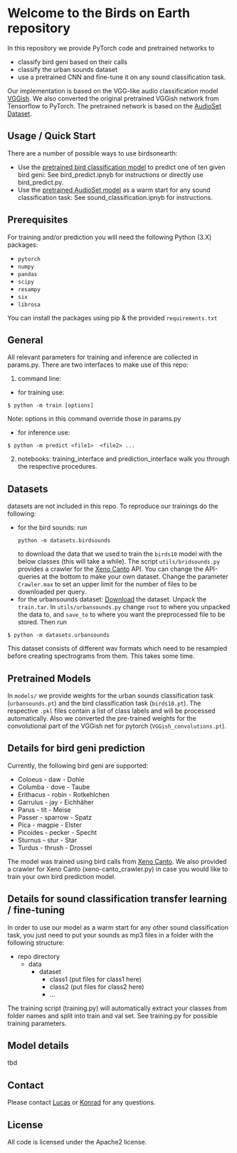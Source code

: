 # Welcome to the Birds on Earth repository

In this repository we provide PyTorch code and pretrained networks to
 - classify bird geni based on their calls
 - classify the urban sounds dataset
 - use a pretrained CNN and fine-tune it on any sound classification task.

Our implementation is based on the VGG-like audio classification model [VGGish](https://github.com/DTaoo/VGGish).
We also converted the original pretrained VGGish network from Tensorflow to PyTorch. The pretrained network is based on the [AudioSet Dataset](https://research.google.com/audioset/index.html).

## Usage / Quick Start

There are a number of possible ways to use birdsonearth:
* Use the [pretrained bird classification model](https://www.google.de) to predict one of ten given bird geni: See bird_predict.ipnyb for instructions or directly use bird_predict.py.
* Use the [pretrained AudioSet model](https://drive.google.com/) as a warm start for any sound classification task: See sound_classification.ipnyb for instructions.

## Prerequisites

For training and/or prediction you will need the following Python (3.X) packages:

* `pytorch`
* `numpy`
* `pandas`
* `scipy`
* `resampy`
* `six`
* `librosa`


You can install the packages using pip & the provided `requirements.txt`

## General

All relevant parameters for training and inference are collected in params.py.
There are two interfaces to make use of this repo:
1. command line:
 - for training use:
 ```
 $ python -m train [options]
 ```
 Note: options in this command override those in params.py
 - for inference use:
 ```
 $ python -m predict <file1>  <file2> ...
 ```
2. notebooks: training_interface and prediction_interface walk you through
 the respective procedures.

## Datasets

datasets are not included in this repo. To reproduce our trainings do the following:
- for the bird sounds:
  run
  ```
  python -m datasets.birdsounds
  ```
  to download the data that we used to train the `birds10` model with the below classes (this will take a while).
  The script `utils/bridsounds.py` provides a crawler for the [Xeno Canto](https://www.xeno-canto.org/) API.
  You can change the API-queries at the bottom to make your own dataset. Change the
  parameter `Crawler.max` to set an upper limit for the number of files to be downloaded per query.
- for the urbansounds dataset:
 [Download](https://www.kaggle.com/pavansanagapati/urban-sound-classification) the dataset.
 Unpack the `train.tar`. In `utils/urbansounds.py` change `root` to where you unpacked the data to,
 and `save_to` to where you want the preprocessed file to be stored. Then run
 ```
 $ python -m datasets.urbansounds
 ```
 This dataset consists of different wav formats which need to be resampled before creating
 spectrograms from them. This takes some time.

## Pretrained Models

In `models/` we provide weights for the urban sounds classification task (`urbansounds.pt`)
and the bird classification task (`birds10.pt`).
The respective `.pkl` files contain a list of class labels and will be processed
automatically.
Also we converted the pre-trained weights for the convolutional part of the VGGish net
for pytorch (`VGGish_convolutions.pt`).

## Details for bird geni prediction

Currently, the following bird geni are supported:
* Coloeus   -   daw     -   Dohle
* Columba   -   dove    -   Taube
* Erithacus -   robin   -   Rotkehlchen
* Garrulus  -   jay     -   Eichhäher
* Parus     -   tit     -   Meise
* Passer    -   sparrow -   Spatz
* Pica      -   magpie  -   Elster
* Picoides  -   pecker  -   Specht
* Sturnus   -   stur    -   Star
* Turdus    -   thrush  -   Drossel

The model was trained using bird calls from [Xeno Canto](https://www.xeno-canto.org/). We also provided a crawler for Xeno Canto (xeno-canto_crawler.py) in case you would like to train your own bird prediction model.

## Details for sound classification transfer learning / fine-tuning

In order to use our model as a warm start for any other sound classification task, you just need to put your sounds as mp3 files in a folder with the following structure:

- repo directory
  - data
    - dataset
      - class1 (put files for class1 here)
      - class2 (put files for class2 here)
      - ...

The training script (training.py) will automatically extract your classes from folder names and split into train and val set. See training.py for possible training parameters.

## Model details
tbd

## Contact
Please contact [Lucas](mailto:lucas@birdsonmars.com) or [Konrad](mailto:lucas@birdsonmars.com) for any questions.

## License
All code is licensed under the Apache2 license.
